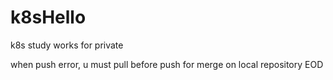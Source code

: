 # k8sHello
k8s study works for private

when push error, u must pull before push for merge on local repository
EOD
